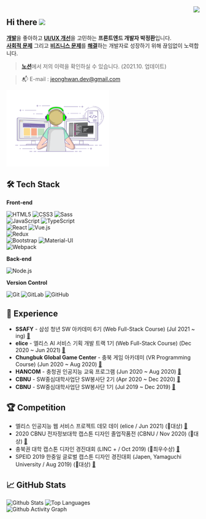 <div align="right">
  <a href="https://hits.seeyoufarm.com">
    <img src="https://hits.seeyoufarm.com/api/count/incr/badge.svg?url=https%3A%2F%2Fgithub.com%2FJeongHwan-dev&count_bg=%23769CDD&title_bg=%238E8E8E&icon=github.svg&icon_color=%23E7E7E7&title=hits&edge_flat=false" align="right" />
  </a>
</div>

<h2>Hi there <img src="https://media.giphy.com/media/hvRJCLFzcasrR4ia7z/giphy.gif" width="25px" /></h2>

[**개발**](#)을 좋아하고 [**UI/UX 개선**](#)을 고민하는 **프론트엔드 개발자 박정환**입니다.  
[**사회적 문제**](#) 그리고 [**비즈니스 문제**](#)를 [**해결**](#)하는 개발자로 성장하기 위해 끊임없이 노력합니다.

> [**노션**](https://freezing-cobweb-11c.notion.site/8ded3e07719a4c0aba04d6d8d241ec9e)에서 저의 이력을 확인하실 수 있습니다. (2021.10. 업데이트)

> :mailbox_with_mail: E-mail : jeonghwan.dev@gmail.com

<img src="./img/coding.gif" alt="Coding" height="200px" />

## 🛠 Tech Stack

**Front-end**

![HTML5](https://img.shields.io/badge/-HTML5-E34F26?&style=flat-square&logo=html5&logoColor=white) ![CSS3](https://img.shields.io/badge/-CSS3-1572B6?&style=flat-square&logo=css3&logoColor=white) ![Sass](https://img.shields.io/badge/-Sass-CC6699?&style=flat-square&logo=sass&logoColor=white)     
![JavaScript](https://img.shields.io/badge/-JavaScript-F7DF1E?&style=flat-square&logo=javascript&logoColor=white) ![TypeScript](https://img.shields.io/badge/-TypeScript-3178C6?&style=flat-square&logo=typescript&logoColor=white)   
![React](https://img.shields.io/badge/-React-61DAFB?&style=flat-square&logo=react&logoColor=white) ![Vue.js](https://img.shields.io/badge/-Vue_js-4FC08D?&style=flat-square&logo=Vue.js&logoColor=white)        
![Redux](https://img.shields.io/badge/-Redux-764ABC?&style=flat-square&logo=redux&logoColor=white)      
![Bootstrap](https://img.shields.io/badge/-Bootstrap-7952B3?&style=flat-square&logo=bootstrap&logoColor=white) ![Material-UI](https://img.shields.io/badge/-Material_UI-0081CB?&style=flat-square&logo=material-ui&logoColor=white)  
![Webpack](https://img.shields.io/badge/-Webpack-8DD6F9?&style=flat-square&logo=webpack&logoColor=white)  

**Back-end**

![Node.js](https://img.shields.io/badge/-Node.js-339933?&style=flat-square&logo=Node.js&logoColor=white)  

**Version Control**

![Git](https://img.shields.io/badge/-Git-F05032?&style=flat-square&logo=git&logoColor=white) ![GitLab](https://img.shields.io/badge/-GitLab-FCA121?&style=flat-square&logo=gitLab&logoColor=white) ![GitHub](https://img.shields.io/badge/-GitHub-181717?&style=flat-square&logo=github&logoColor=white)

## 💫 Experience

- **SSAFY** - 삼성 청년 SW 아카데미 6기 (Web Full-Stack Course) (Jul 2021 ~ ing) [:link:](https://www.ssafy.com/ksp/jsp/swp/swpMain.jsp)
- **elice** - 엘리스 AI 서비스 기획 개발 트랙 1기 (Web Full-Stack Course) (Dec 2020 ~ Jun 2021) [:link:](https://elicetrack.oopy.io/)
- **Chungbuk Global Game Center** - 충북 게임 아카데미 (VR Programming Course) (Jun 2020 ~ Aug 2020) [:link:](https://www.cjculture.org/home/sub.php?menukey=469&mod=view&no=14807&page=3&search=9&kwd=%EA%B2%8C%EC%9E%84&scode=00000003)
- **HANCOM** - 충청권 인공지능 교육 프로그램 (Jun 2020 ~ Aug 2020) [:link:](http://cbist.or.kr/home/sub.do?mncd=117&mode=view&no=14209060&searchCondition=9&searchKeyword=%EC%B6%A9%EC%B2%AD%EA%B6%8C)
- **CBNU** - SW중심대학사업단 SW봉사단 2기 (Apr 2020 ~ Dec 2020) [:link:](http://www.cbiz.kr/news/articleView.html?idxno=19221)
- **CBNU** - SW중심대학사업단 SW봉사단 1기 (Jul 2019 ~ Dec 2019) [:link:](http://www.cbiz.kr/news/articleView.html?idxno=16944)

## :trophy: Competition

- 엘리스 인공지능 웹 서비스 프로젝트 데모 데이 (elice / Jun 2021) (🥇대상) [:link:](https://www.notion.so/1st-Racers-Demo-Day-bfb433fa22014d02813c30ac243fe883)
- 2020 CBNU 전자정보대학 캡스톤 디자인 졸업작품전 (CBNU / Nov 2020) (🥇대상) [:link:](https://blog.naver.com/cbnuece/222162092864)
- 충북권 대학 캡스톤 디자인 경진대회 (LINC + / Oct 2019) (🥈최우수상) [:link:](http://www.cbiz.kr/news/articleView.html?idxno=17479)
- SPEID 2019 한중일 글로벌 캡스톤 디자인 경진대회 (Japen, Yamaguchi University / Aug 2019) (🥇대상) [:link:](http://www.cbiz.kr/news/articleView.html?idxno=17077)

## :chart_with_upwards_trend: GitHub Stats

<p align="left">
  <img src="https://github-readme-stats.vercel.app/api?username=JeongHwan-dev&show_icons=true&count_private=true&theme=react&hide_border=true&bg_color=0d1017" alt="Github Stats" height="150px" />
  <img src="https://github-readme-stats.vercel.app/api/top-langs/?username=JeongHwan-dev&hide_border=true&layout=compact&theme=react&bg_color=0d1017" alt="Top Languages" height="150px" />
  <br />
  <img src="https://activity-graph.herokuapp.com/graph?username=JeongHwan-dev&theme=react-dark&hide_border=true" alt="Github Activity Graph" width="700px" />
</p>


